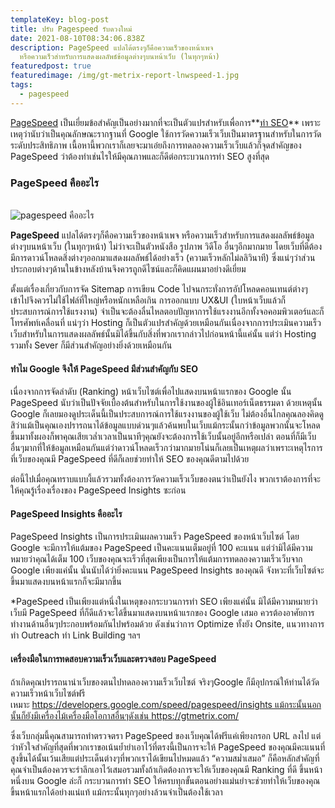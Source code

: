 ```yaml
---
templateKey: blog-post
title: ปรับ Pagespeed รับดวงใหม่
date: 2021-08-10T08:34:06.838Z
description: PageSpeed แปลได้ตรงๆก็คือความเร็วของหน้าเพจ
  หรือความเร็วสำหรับการแสดงผลลัพธ์ข้อมูลต่างๆบนหน้าเว็บ (ในทุกๆหน้า)
featuredpost: true
featuredimage: /img/gt-metrix-report-lnwspeed-1.jpg
tags:
  - pagespeed
---
```

<!--StartFragment-->

[PageSpeed](https://lnwspeed.blogspot.com/) เป็นเยี่ยมข้อสำคัญเป็นอย่างมากที่จะเป็นตัวแปรสำหรับเพื่อการ**[ทำ SEO](https://blog9t.blogspot.com/p/seo.html)** เพราะเหตุว่านับว่าเป็นคุณลักษณะรากฐานที่ Google ใช้การวัดความเร็วเว็บเป็นมาตรฐานสำหรับในการวัดระดับประสิทธิภาพ เนื้อหานี้พวกเราก็เลยจะมาเอ๋ยถึงการทดลองความเร็วเว็บแล้วก็จุดสำคัญของ PageSpeed ว่าต้องทำเช่นไรให้มีคุณภาพและก็ดีต่อกระบวนการทำ SEO สูงที่สุด





### PageSpeed คืออะไร

\
![pagespeed คืออะไร](https://1.bp.blogspot.com/-0PZcGXRBCrA/XdK_57gBdOI/AAAAAAAACQg/9zUEHCQXDo43lMX8JUcUQvPqx4pj-vtNwCPcBGAYYCw/w496-h640/gt-metrix-report-lnwspeed-1.jpg "pagespeed คืออะไร")

**PageSpeed** แปลได้ตรงๆก็คือความเร็วของหน้าเพจ หรือความเร็วสำหรับการแสดงผลลัพธ์ข้อมูลต่างๆบนหน้าเว็บ (ในทุกๆหน้า) ไม่ว่าจะเป็นตัวหนังสือ รูปภาพ วิดีโอ อื่นๆอีกมากมาย โดยเว็บที่ดีต้องมีการดาวน์โหลดสิ่งต่างๆออกมาแสดงผลลัพธ์ได้อย่างเร็ว (ความเร็วหลักไม่ลลิวินาที) ซึ่งแน่ๆว่าส่วนประกอบต่างๆด้านในข้างหลังบ้านจึงควรถูกดีไซน์และก็คิดแผนมาอย่างดีเยี่ยม

ตั้งแต่เรื่องเกี่ยวกับการจัด Sitemap การเขียน Code ไปจนกระทั่งการอัปโหลดคอนเทนต์ต่างๆเข้าไปจึงควรไม่ใช้ไฟล์ที่ใหญ่หรือหนักเหลือเกิน การออกแบบ UX&UI (ใบหน้าเว็บแล้วก็ประสบการณ์การใช้แรงงาน) จำเป็นจะต้องลื่นไหลตอบปัญหาการใช้แรงงานอีกทั้งจอคอมพิวเตอร์และก็โทรศัพท์เคลื่อนที่ แน่ๆว่า Hosting ก็เป็นตัวแปรสำคัญด้วยเหมือนกันเนื่องจากการประเมินความเร็วเว็บสำหรับในการแสดงผลลัพธ์นั้นมิได้ขึ้นกับสิ่งที่พวกเรากล่าวไปก่อนหน้านี้แค่นั้น แต่ว่า Hosting รวมทั้ง Sever ก็มีส่วนสำคัญอย่างยิ่งด้วยเหมือนกัน

#### ทำไม Google จึงให้ PageSpeed มีส่วนสำคัญกับ SEO

เนื่องจากการจัดลำดับ (Ranking) หน้าเว็บไซต์เพื่อไปแสดงบนหน้าแรกของ Google นั้น PageSpeed นับว่าเป็นปัจจัยเบื้องต้นสำหรับในการใช้งานของผู้ใช้อินเทอร์เน็ตธรรมดา ด้วยเหตุนั้น Google ก็เลยมองดูประเด็นนี้เป็นประสบการณ์การใช้แรงงานของผู้ใช้เว็บ ไม่ต้องอื่นไกลคุณลองคิดดูสิว่าแม้เป็นคุณเองปรารถนาได้ข้อมูลแบบด่วนๆแล้วค้นพบในเว็บแม้กระนั้นกว่าข้อมูลพวกนั้นจะโหลดขึ้นมาทั้งผองก็พาคุณเสียเวล่ำเวลาเป็นนาทีๆคุณยังจะต้องการใช้เว็บนั้นอยู่อีกหรือเปล่า ตอนที่ก็มีเว็บอื่นๆมากที่ให้ข้อมูลเหมือนกันแต่ว่าดาวน์โหลดเร็วกว่ามากมายโน่นก็เลยเป็นเหตุผลว่าเพราะเหตุไรการที่เว็บของคุณมี PageSpeed ที่ดีก็เลยช่วยทำให้ SEO ของคุณดีตามไปด้วย

ต่อนี้ไปเมื่อคุณทราบแบบงี้แล้วรวมทั้งต้องการวัดความเร็วเว็บของตนว่าเป็นยังไง พวกเราต้องการที่จะให้คุณรู้เรื่องเรื่องของ PageSpeed Insights ซะก่อน

#### PageSpeed Insights คืออะไร

PageSpeed Insights เป็นการประเมินผลความเร็ว PageSpeed ของหน้าเว็บไซต์ โดย Google จะมีการให้แต้มของ PageSpeed เป็นคะแนนเต็มอยู่ที่ 100 คะแนน แต่ว่ามิได้มีความหมายว่าคุณได้เต็ม 100 เว็บของคุณจะเร็วที่สุดเพียงเป็นการให้แต้มการทดลองความเร็วเว็บจาก Google เพียงแค่นั้น นั่นนับได้ว่ายิ่งคะแนน PageSpeed Insights ของคุณดี จังหวะที่เว็บไซต์จะขึ้นมาแสดงบนหน้าแรกก็จะมีมากขึ้น

\*PageSpeed เป็นเพียงแต่หนึ่งในเหตุของกระบวนการทำ SEO เพียงแค่นั้น มิได้มีความหมายว่าเว็บมี PageSpeed ที่ก็ดีแล้วจะได้ขึ้นมาแสดงบนหน้าแรกของ Google เสมอ ควรต้องอาศัยการทำงานด้านอื่นๆประกอบพร้อมกันไปพร้อมด้วย ดังเช่นว่าการ Optimize ทั้งยัง Onsite, แนวทางการทำ Outreach ทำ Link Building ฯลฯ

#### เครื่องมือในการทดสอบความเร็วเว็บและตรวจสอบ PageSpeed

ถ้าเกิดคุณปรารถนานำเว็บของตนไปทดลองความเร็วเว็บไซต์ จริงๆGoogle ก็มีอุปกรณ์ให้ท่านได้วัดความเร็วหน้าเว็บไซต์ฟรีเหมาะ https://developers.google.com/speed/pagespeed/insights แม้กระนั้นนอกนั้นก็ยังมีเครื่องไม้เครื่องมือโอกาสอื่นๆดังเช่น https://gtmetrix.com/

ซึ่งเว็บกลุ่มนี้คุณสามารถทำตรวจตรา PageSpeed ของเว็บคุณได้ฟรีแค่เพียงกรอก URL ลงไป แต่ว่าหัวใจสำคัญที่สุดที่พวกเราขอเน้นย้ำยำเอาไว้ที่ตรงนี้เป็นการจะให้ PageSpeed ของคุณมีคะแนนที่สูงขึ้นได้นั้นเว้นเสียแต่ประเด็นต่างๆที่พวกเราได้เขียนไปหมดแล้ว “ความสม่ำเสมอ” ก็คือหลักสำคัญที่คุณจำเป็นต้องควรจะรำลึกเอาไว้เสมอรวมทั้งถ้าเกิดต้องการจะให้เว็บของคุณมี Ranking ที่ดี ขึ้นหน้าหนึ่งบน Google ล่ะก็ กระบวนการทำ SEO ให้ครบทุกขั้นตอนอย่างแม่นยำจะช่วยทำให้เว็บของคุณขึ้นหน้าแรกได้อย่างแน่แท้ แม้กระนั้นทุกๆอย่างล้วนจำเป็นต้องใช้เวลา

<!--EndFragment-->
